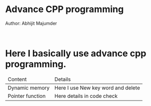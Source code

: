 # Advance CPP programming 
Author: Abhijit Majumder 

<br>
<h1>
Here I basically use advance cpp programming.
</h1>

<table>
<thead>
<tr>
<td>
Content
</td>
<td>
Details
</td>
</tr>
</thead>
<tbody>
<tr>
<td>
Dynamic memory
</td>
<td>
Here I use New key word and delete
</td>
</tr>
<tr>
<td>
Pointer function
</td>
<td>
Here details in code check
</td>
</tr>
</tbody>
